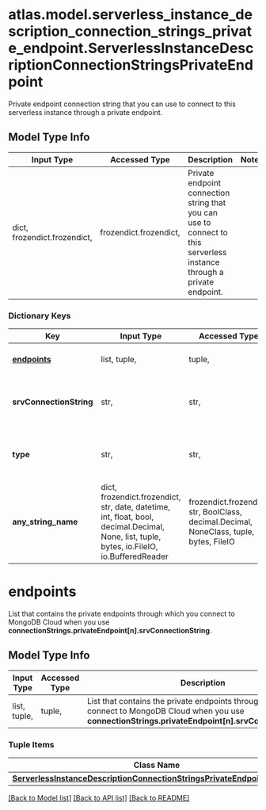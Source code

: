 # atlas.model.serverless_instance_description_connection_strings_private_endpoint.ServerlessInstanceDescriptionConnectionStringsPrivateEndpoint

Private endpoint connection string that you can use to connect to this serverless instance through a private endpoint.

## Model Type Info
Input Type | Accessed Type | Description | Notes
------------ | ------------- | ------------- | -------------
dict, frozendict.frozendict,  | frozendict.frozendict,  | Private endpoint connection string that you can use to connect to this serverless instance through a private endpoint. | 

### Dictionary Keys
Key | Input Type | Accessed Type | Description | Notes
------------ | ------------- | ------------- | ------------- | -------------
**[endpoints](#endpoints)** | list, tuple,  | tuple,  | List that contains the private endpoints through which you connect to MongoDB Cloud when you use **connectionStrings.privateEndpoint[n].srvConnectionString**. | [optional] 
**srvConnectionString** | str,  | str,  | Private endpoint-aware connection string that uses the &#x60;mongodb+srv://&#x60; protocol to connect to MongoDB Cloud through a private endpoint. The &#x60;mongodb+srv&#x60; protocol tells the driver to look up the seed list of hosts in the Domain Name System (DNS). | [optional] 
**type** | str,  | str,  | MongoDB process type to which your application connects. | [optional] must be one of ["MONGOS", ] 
**any_string_name** | dict, frozendict.frozendict, str, date, datetime, int, float, bool, decimal.Decimal, None, list, tuple, bytes, io.FileIO, io.BufferedReader | frozendict.frozendict, str, BoolClass, decimal.Decimal, NoneClass, tuple, bytes, FileIO | any string name can be used but the value must be the correct type | [optional]

# endpoints

List that contains the private endpoints through which you connect to MongoDB Cloud when you use **connectionStrings.privateEndpoint[n].srvConnectionString**.

## Model Type Info
Input Type | Accessed Type | Description | Notes
------------ | ------------- | ------------- | -------------
list, tuple,  | tuple,  | List that contains the private endpoints through which you connect to MongoDB Cloud when you use **connectionStrings.privateEndpoint[n].srvConnectionString**. | 

### Tuple Items
Class Name | Input Type | Accessed Type | Description | Notes
------------- | ------------- | ------------- | ------------- | -------------
[**ServerlessInstanceDescriptionConnectionStringsPrivateEndpointEndpoint**](ServerlessInstanceDescriptionConnectionStringsPrivateEndpointEndpoint.md) | [**ServerlessInstanceDescriptionConnectionStringsPrivateEndpointEndpoint**](ServerlessInstanceDescriptionConnectionStringsPrivateEndpointEndpoint.md) | [**ServerlessInstanceDescriptionConnectionStringsPrivateEndpointEndpoint**](ServerlessInstanceDescriptionConnectionStringsPrivateEndpointEndpoint.md) |  | 

[[Back to Model list]](../../README.md#documentation-for-models) [[Back to API list]](../../README.md#documentation-for-api-endpoints) [[Back to README]](../../README.md)

